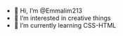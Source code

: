 - 👋 Hi, I’m @Emmalim213
- 👀 I’m interested in creative things
- 🌱 I’m currently learning CSS-HTML



